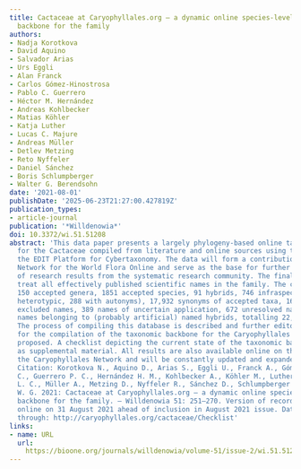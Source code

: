 ```yaml
---
title: Cactaceae at Caryophyllales.org – a dynamic online species-level taxonomic
  backbone for the family
authors:
- Nadja Korotkova
- David Aquino
- Salvador Arias
- Urs Eggli
- Alan Franck
- Carlos Gómez-Hinostrosa
- Pablo C. Guerrero
- Héctor M. Hernández
- Andreas Kohlbecker
- Matias Köhler
- Katja Luther
- Lucas C. Majure
- Andreas Müller
- Detlev Metzing
- Reto Nyffeler
- Daniel Sánchez
- Boris Schlumpberger
- Walter G. Berendsohn
date: '2021-08-01'
publishDate: '2025-06-23T21:27:00.427819Z'
publication_types:
- article-journal
publication: '*Willdenowia*'
doi: 10.3372/wi.51.51208
abstract: 'This data paper presents a largely phylogeny-based online taxonomic backbone
  for the Cactaceae compiled from literature and online sources using the tools of
  the EDIT Platform for Cybertaxonomy. The data will form a contribution of the Caryophyllales
  Network for the World Flora Online and serve as the base for further integration
  of research results from the systematic research community. The final aim is to
  treat all effectively published scientific names in the family. The checklist includes
  150 accepted genera, 1851 accepted species, 91 hybrids, 746 infraspecific taxa (458
  heterotypic, 288 with autonyms), 17,932 synonyms of accepted taxa, 16 definitely
  excluded names, 389 names of uncertain application, 672 unresolved names and 454
  names belonging to (probably artificial) named hybrids, totalling 22,275 names.
  The process of compiling this database is described and further editorial rules
  for the compilation of the taxonomic backbone for the Caryophyllales Network are
  proposed. A checklist depicting the current state of the taxonomic backbone is provided
  as supplemental material. All results are also available online on the website of
  the Caryophyllales Network and will be constantly updated and expanded in the future.
  Citation: Korotkova N., Aquino D., Arias S., Eggli U., Franck A., Gómez-Hinostrosa
  C., Guerrero P. C., Hernández H. M., Kohlbecker A., Köhler M., Luther K., Majure
  L. C., Müller A., Metzing D., Nyffeler R., Sánchez D., Schlumpberger B. & Berendsohn
  W. G. 2021: Cactaceae at Caryophyllales.org – a dynamic online species-level taxonomic
  backbone for the family. – Willdenowia 51: 251–270. Version of record first published
  online on 31 August 2021 ahead of inclusion in August 2021 issue. Data published
  through: http://caryophyllales.org/cactaceae/Checklist'
links:
- name: URL
  url: 
    https://bioone.org/journals/willdenowia/volume-51/issue-2/wi.51.51208/Cactaceae-at-Caryophyllalesorg--a-dynamic-online-species-level-taxonomic/10.3372/wi.51.51208.full
---
```

